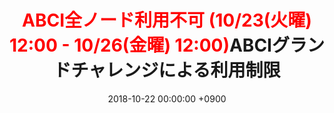 ﻿---
layout: ja/event/post
title:  <span style="color:red">ABCI全ノード利用不可 (10/23(火曜) 12:00 - 10/26(金曜) 12:00)</span><span style="color:default">ABCIグランドチャレンジによる利用制限</span>
date:   2018-10-22 00:00:00 +0900
showdate: 2018.10.23-26
lang: ja
headline: "1"
categories: "HEADLINE"
img: bg.png
outurl: /about_abci/info.html
---

